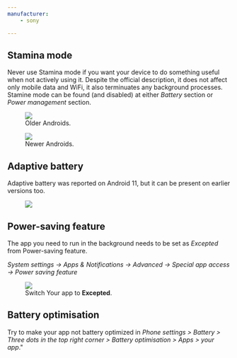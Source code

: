 ```yaml
---
manufacturer: 
    - sony

---
```



## Stamina mode

Never use Stamina mode if you want your device to do something useful when not actively using it. Despite the official description, it does not affect only mobile data and WiFi, it also terminuates any background processes.
Stamine mode can be found (and disabled) at either *Battery* section or *Power management* section.

<div class="img-block">
  <figure>
    <img src="/assets/img/sony/sony_stamina.jpg">
    <figcaption>Older Androids.</figcaption>
  </figure>

  <figure>
    <img src="/assets/img/sony/sony_stamina2.png">
    <figcaption>Newer Androids.</figcaption>
  </figure>

</div>

## Adaptive battery

Adaptive battery was reported on Android 11, but it can be present on earlier versions too.

<div class="img-block">
  <figure>
    <img src="/assets/img/sony/sony_adaptive.png">
  </figure>

</div>



## Power-saving feature

The app you need to run in the background needs to be set as *Excepted* from Power-saving feature.

_System settings ​→ Apps & Notifications ​→ Advanced ​→ Special app access ​→ Power saving feature_

<div class="img-block">
  <figure>
    <img src="/assets/img/sony/sony_powersave.png">
    <figcaption>Switch Your app to <strong>Excepted</strong>.</figcaption>
  </figure>

</div>


## Battery optimisation

Try to make your app not battery optimized in *Phone settings > Battery > Three dots in the top right corner > Battery optimisation > Apps > your app*."
